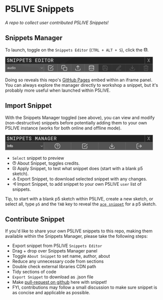# P5LIVE Snippets
*A repo to collect user contributed P5LIVE Snippets!*

## Snippets Manager
To launch, toggle on the `Snippets Editor` (`CTRL + ALT + S`), click the <img src="includes/icons/database.svg" height="12px">. 

<img src="includes/images/snippets-editor-2.png" height="50px">  

Doing so reveals this repo's [GitHub Pages](https://ffd8.github.io/P5LIVE-snippets/) embed within an iframe panel.  
You can always explore the manager directly to workshop a snippet, but it's probably more useful when launched within P5LIVE.

## Import Snippet
With the Snippets Manager toggled (see above), you can view and modify (non-destructive) snippets before potentially adding them to your own P5LIVE instance (works for both online and offline mode).

<img src="includes/images/snippets-manager.png" height="50px">  

- `Select` snippet to preview
- <img class="svg" src="includes/icons/help-circle.svg" height="12px"> About Snippet, toggles credits.
- <img src="includes/icons/check-square.svg" height="12px"> Apply Snippet, to test what snippet does (start with a blank p5 sketch).
- <img src="includes/icons/download.svg" height="12px"> Export Snippet, to download selected snippet with any changes.
- <img src="includes/icons/log-in.svg" height="12px"> Import Snippet, to add snippet to your own P5LIVE `user` list of snippets.

Tip, to start with a blank p5 sketch within P5LIVE, create a new sketch, or select all, type `p5` and the `TAB` key to reveal the [`ace snippet`](https://github.com/ffd8/p5live?tab=readme-ov-file#ace-snippets) for a p5 sketch.

## Contribute Snippet
If you'd like to share your own P5LIVE snippets to this repo, making them available within the Snippets Manager, please take the following steps:

- Export snippet from P5LIVE `Snippets Editor`
- Drag + drop over Snippets Manager panel
- Toggle `About Snippet` to set name, author, about
- Reduce any unnecessary code from sections
- Double check external libraries CDN path
- Tidy sections of code
- `Export Snippet` to download as .json file
- Make [pull-request on github](https://github.com/ffd8/p5live-snippets/pulls) here with snippet!
- FYI, contributions may follow a small discussion to make sure snippet is as concise and applicable as possible.